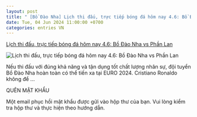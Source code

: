 ```yaml
---
layout: post
title: " [Bồ Đào Nha] Lịch thi đấu, trực tiếp bóng đá hôm nay 4.6: Bồ Đào Nha vs Phần Lan"
date: Tue, 04 Jun 2024 11:00:00 +0700
categories: entries VN
---
```

[Lịch thi đấu, trực tiếp bóng đá hôm nay 4.6: Bồ Đào Nha vs Phần Lan](https://laodong.vn/lich-thi-dau/lich-thi-dau-truc-tiep-bong-da-hom-nay-46-bo-dao-nha-vs-phan-lan-1348497.ldo)

![Lịch thi đấu, trực tiếp bóng đá hôm nay 4.6: Bồ Đào Nha vs Phần Lan](https://media-cdn-v2.laodong.vn/storage/newsportal/2024/6/3/1348497/Bdn.jpg?w=800&h=420&crop=auto&scale=both)

Nếu thi đấu với đúng khả năng và tận dụng tốt chất lượng nhân sự, đội tuyển Bồ Đào Nha hoàn toàn có thể tiến xa tại EURO 2024. Cristiano Ronaldo không để ...

QUÊN MẬT KHẨU

Một email phục hồi mật khẩu được gửi vào hộp thư của bạn. Vui lòng kiểm tra hộp thư và thực hiện theo hướng dẫn.

